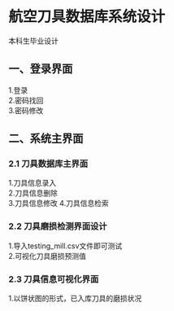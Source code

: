 # 航空刀具数据库系统设计  
本科生毕业设计  

## 一、登录界面  
1.登录  
2.密码找回  
3.密码修改  
## 二、系统主界面  
### 2.1 刀具数据库主界面  
1.刀具信息录入  
2.刀具信息删除  
3.刀具信息修改
4.刀具信息检索  
### 2.2 刀具磨损检测界面设计  
1.导入testing_mill.csv文件即可测试  
2.可视化刀具磨损预测值  
### 2.3 刀具信息可视化界面  
1.以饼状图的形式，已入库刀具的磨损状况  
